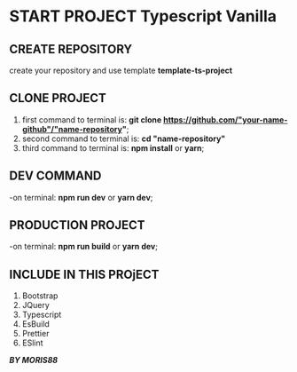 # START PROJECT Typescript Vanilla

## CREATE REPOSITORY

create your repository and use template **template-ts-project**

## CLONE PROJECT

1. first command to terminal is: **git clone https://github.com/"your-name-github"/"name-repository"**;
2. second command to terminal is: **cd "name-repository"**
3. third command to terminal is: **npm install** or **yarn**;

## DEV COMMAND
-on terminal: **npm run dev** or **yarn dev**;

## PRODUCTION PROJECT
-on terminal: **npm run build** or **yarn dev**;

## INCLUDE IN THIS PROjECT

1. Bootstrap
2. JQuery 
3. Typescript
4. EsBuild
5. Prettier
6. ESlint

***BY MORIS88***




